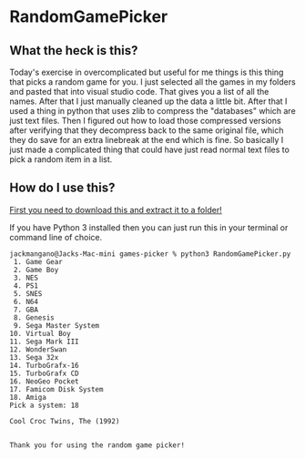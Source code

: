 # RandomGamePicker

## What the heck is this?

Today's exercise in overcomplicated but useful for me things is this thing that picks a random game for you. I just selected all the games in my folders and pasted that into visual studio code. That gives you a list of all the names. After that I just manually cleaned up the data a little bit. After that I used a thing in python that uses zlib to compress the "databases" which are just text files. Then I figured out how to load those compressed versions after verifying that they decompress back to the same original file, which they do save for an extra linebreak at the end which is fine. So basically I just made a complicated thing that could have just read normal text files to pick a random item in a list.

## How do I use this?

[First you need to download this and extract it to a folder!](https://github.com/navjack/RandomGamePicker/releases/tag/AmigaAdded)

If you have Python 3 installed then you can just run this in your terminal or command line of choice.

```
jackmangano@Jacks-Mac-mini games-picker % python3 RandomGamePicker.py
 1. Game Gear
 2. Game Boy
 3. NES
 4. PS1
 5. SNES
 6. N64
 7. GBA
 8. Genesis
 9. Sega Master System
10. Virtual Boy
11. Sega Mark III
12. WonderSwan
13. Sega 32x
14. TurboGrafx-16
15. TurboGrafx CD
16. NeoGeo Pocket
17. Famicom Disk System
18. Amiga
Pick a system: 18

Cool Croc Twins, The (1992)


Thank you for using the random game picker!
```
